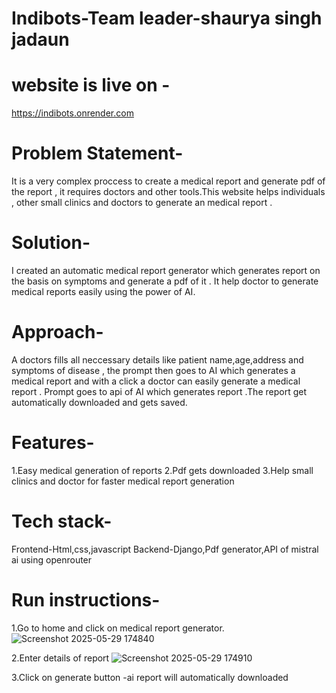 # Indibots-Team leader-shaurya singh jadaun
# website is live on -
https://indibots.onrender.com
# Problem Statement-
It is a very complex proccess to create a medical report and generate pdf of the report , it requires doctors and other tools.This website helps individuals , other small clinics and doctors to generate an medical report .
# Solution-
I created an automatic medical report generator which generates report on the basis on symptoms and generate a pdf of it . It help doctor to generate medical reports easily using the power of AI.
# Approach-
A doctors fills all neccessary details like patient name,age,address and symptoms of disease , the prompt then goes to AI which generates a medical report and with a click a doctor can easily generate a medical report . Prompt goes to api of AI which generates report .The report get automatically downloaded and gets saved. 
# Features- 

1.Easy medical generation of reports
2.Pdf gets downloaded
3.Help small clinics and doctor for faster medical report generation

# Tech stack-
Frontend-Html,css,javascript
Backend-Django,Pdf generator,API of mistral ai using openrouter

# Run instructions-
1.Go to home and click on medical report generator.
![Screenshot 2025-05-29 174840](https://github.com/user-attachments/assets/08d1f4ab-9e70-45bf-81d6-11e0a7bb267d)

2.Enter details of report
![Screenshot 2025-05-29 174910](https://github.com/user-attachments/assets/ab1270a1-a1ce-428d-8f65-b23f783ad641)

3.Click on generate button
-ai report will automatically downloaded
